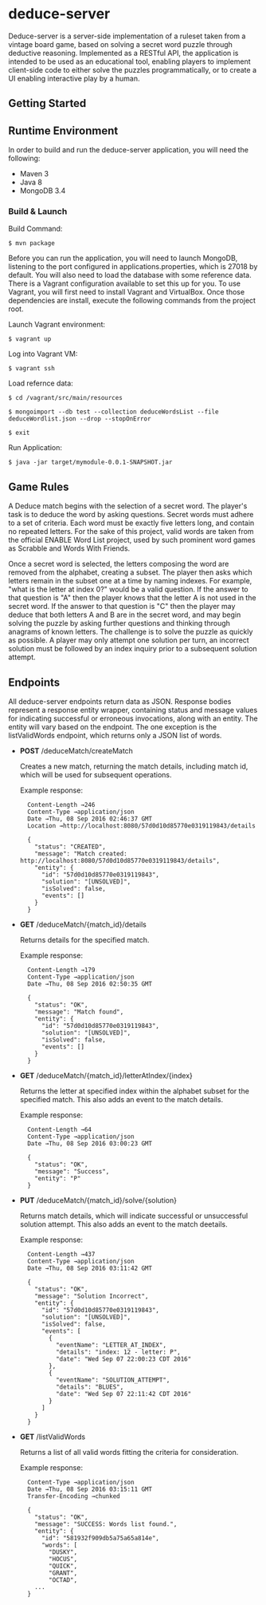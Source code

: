 # deduce-server

Deduce-server is a server-side implementation of a ruleset taken from a vintage board game, based on solving a secret
word puzzle through deductive reasoning. Implemented as a RESTful API, the application is intended to be used as an 
educational tool, enabling players to implement client-side code to either solve the puzzles programmatically, or to 
create a UI enabling interactive play by a human.

## Getting Started


## Runtime Environment

In order to build and run the deduce-server application, you will need the following:

* Maven 3
* Java 8
* MongoDB 3.4

### Build & Launch

Build Command:      

    $ mvn package

Before you can run the application, you will need to launch MongoDB, listening to the port configured in applications.properties, which is 27018 by default. You will also need to load the database with some reference data. There is a Vagrant configuration available to set this up for you. To use Vagrant, you will first need to install Vagrant and VirtualBox. Once those dependencies are install, execute the following commands from the project root.

Launch Vagrant environment: 

    $ vagrant up

Log into Vagrant VM:

    $ vagrant ssh

Load refernce data:

    $ cd /vagrant/src/main/resources
    
    $ mongoimport --db test --collection deduceWordsList --file deduceWordlist.json --drop --stopOnError

    $ exit

Run Application:

    $ java -jar target/mymodule-0.0.1-SNAPSHOT.jar



## Game Rules

A Deduce match begins with the selection of a secret word. The player's task is to deduce the word by asking questions. 
Secret words must adhere to a set of criteria. Each word must be exactly five letters long, and contain no repeated 
letters. For the sake of this project, valid words are taken from the official ENABLE Word List project, used by such 
prominent word games as Scrabble and Words With Friends.

Once a secret word is selected, the letters composing the word are removed from the alphabet, creating a subset. The 
player then asks which letters remain in the subset one at a time by naming indexes. For example, "what is the letter at
 index 0?" would be a valid question. If the answer to that question is "A" then the player knows that the letter A is 
 not used in the secret word. If the answer to that question is "C" then the player may deduce that both letters A and B
  are in the secret word, and may begin solving the puzzle by asking further questions and thinking through anagrams of 
  known letters. The challenge is to solve the puzzle as quickly as possible. A player may only attempt one solution per 
  turn, an incorrect solution must be followed by an index inquiry prior to a subsequent solution attempt.

## Endpoints

All deduce-server endpoints return data as JSON. Response bodies represent a response entity wrapper, 
containing status and message values for indicating successful or erroneous invocations, along with an entity. The entity 
will vary based on the endpoint. The one exception is the listValidWords endpoint, which returns only a JSON list of
words.

- **POST** /deduceMatch/createMatch
    
    Creates a new match, returning the match details, including match id, which will be used for subsequent operations.
    
    Example response:

        Content-Length →246
        Content-Type →application/json
        Date →Thu, 08 Sep 2016 02:46:37 GMT
        Location →http://localhost:8080/57d0d10d85770e0319119843/details
        
        {
          "status": "CREATED",
          "message": "Match created: http://localhost:8080/57d0d10d85770e0319119843/details",
          "entity": {
            "id": "57d0d10d85770e0319119843",
            "solution": "[UNSOLVED]",
            "isSolved": false,
            "events": []
          }
        }
        
        
- **GET** /deduceMatch/{match_id}/details

    Returns details for the specified match.
    
    Example response:
    
        Content-Length →179
        Content-Type →application/json
        Date →Thu, 08 Sep 2016 02:50:35 GMT
        
        {
          "status": "OK",
          "message": "Match found",
          "entity": {
            "id": "57d0d10d85770e0319119843",
            "solution": "[UNSOLVED]",
            "isSolved": false,
            "events": []
          }
        }
        
        
- **GET** /deduceMatch/{match_id}/letterAtIndex/{index}

    Returns the letter at specified index within the alphabet subset for the specified match. This also adds an event 
    to the match details.
    
    Example response:
    
        Content-Length →64
        Content-Type →application/json
        Date →Thu, 08 Sep 2016 03:00:23 GMT
        
        {
          "status": "OK",
          "message": "Success",
          "entity": "P"
        }
        

- **PUT** /deduceMatch/{match_id}/solve/{solution}

    Returns match details, which will indicate successful or unsuccessful solution attempt. This also adds an event to
    the match deetails.
    
    Example response:
    
        Content-Length →437
        Content-Type →application/json
        Date →Thu, 08 Sep 2016 03:11:42 GMT
        
        {
          "status": "OK",
          "message": "Solution Incorrect",
          "entity": {
            "id": "57d0d10d85770e0319119843",
            "solution": "[UNSOLVED]",
            "isSolved": false,
            "events": [
              {
                "eventName": "LETTER_AT_INDEX",
                "details": "index: 12 - letter: P",
                "date": "Wed Sep 07 22:00:23 CDT 2016"
              },
              {
                "eventName": "SOLUTION_ATTEMPT",
                "details": "BLUES",
                "date": "Wed Sep 07 22:11:42 CDT 2016"
              }
            ]
          }
        }

- **GET** /listValidWords

    Returns a list of all valid words fitting the criteria for consideration.

    Example response:

        Content-Type →application/json
        Date →Thu, 08 Sep 2016 03:15:11 GMT
        Transfer-Encoding →chunked
        
        {
          "status": "OK",
          "message": "SUCCESS: Words list found.",
          "entity": {
            "id": "581932f909db5a75a65a814e",
            "words": [
              "DUSKY",
              "HOCUS",
              "QUICK",
              "GRANT",
              "OCTAD",
          ...
        }